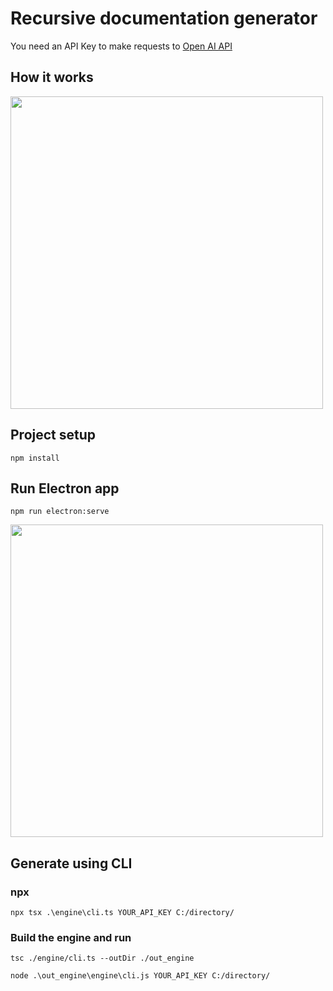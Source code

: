 # Recursive documentation generator

You need an API Key to make requests to [Open AI API](https://platform.openai.com/)

## How it works

<img src="https://downloader.disk.yandex.ru/preview/229881ab1c37ddf5445be8a5707a399927aaeea356d96dc6515bf71a4c591983/642f52e6/o9MKawjFgPPvRfzAVQpJfhQ6bN0oY-R_wTW09y-x8NXCiMrAQXNGbjBXg8GpY2ZiF6znJWGi8APcxVjlfgHG5g%3D%3D?uid=0&filename=2023-04-06_22-16-17.png&disposition=inline&hash=&limit=0&content_type=image%2Fpng&owner_uid=0&tknv=v2&size=2048x2048" width="500">


## Project setup
```
npm install
```

## Run Electron app
```
npm run electron:serve
```
<img src="https://downloader.disk.yandex.ru/preview/fda469575eb3353d46e81343e351ef1be7481d91fb33ffff945fefda5e8e933d/642f5412/8LnlQia5tTBvOgM3wL_HNhboq677O_K9fky8ZGymyrX9CUGHDnIIPqTiWBPBUaBzn97BU5VIHLjCZcGVeWs8pw%3D%3D?uid=0&filename=2023-04-06_22-21-20.png&disposition=inline&hash=&limit=0&content_type=image%2Fpng&owner_uid=0&tknv=v2&size=2048x2048" width="500">

## Generate using CLI

### npx

```
npx tsx .\engine\cli.ts YOUR_API_KEY C:/directory/
```

### Build the engine and run

```
tsc ./engine/cli.ts --outDir ./out_engine
```
```
node .\out_engine\engine\cli.js YOUR_API_KEY C:/directory/
```
